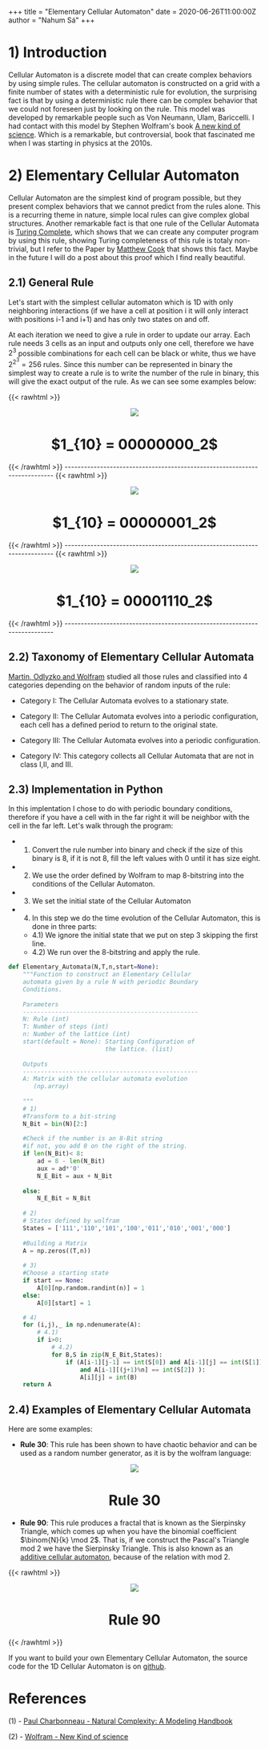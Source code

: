+++
title = "Elementary Cellular Automaton"
date = 2020-06-26T11:00:00Z
author = "Nahum Sá"
+++

# 1) Introduction

Cellular Automaton is a discrete model that can create complex behaviors by using simple rules. The cellular automaton is constructed on a grid with a finite number of states with a deterministic rule for evolution, the surprising fact is that by using a deterministic rule there can be complex behavior that we could not foreseen just by looking on the rule. This model was developed by remarkable people such as Von Neumann, Ulam, Bariccelli. I had contact with this model by Stephen Wolfram's book [A new kind of science](https://www.wolframscience.com/nks/). Which is a remarkable, but controversial, book that fascinated me when I was starting in physics at the 2010s. 

# 2) Elementary Cellular Automaton

Cellular Automaton are the simplest kind of program possible, but they present complex behaviors that we cannot predict from the rules alone. This is a recurring theme in nature, simple local rules can give complex global structures. Another remarkable fact is that one rule of the Cellular Automata is [Turing Complete](https://en.wikipedia.org/wiki/Turing_completeness), which shows that we can create any computer program by using this rule, showing Turing completeness of this rule is totaly non-trivial, but I refer to the Paper by [Matthew Cook](https://wpmedia.wolfram.com/uploads/sites/13/2018/02/15-1-1.pdf) that shows this fact. Maybe in the future I will do a post about this proof which I find really beautiful.

## 2.1) General Rule

Let's start with the simplest cellular automaton which is 1D with only neighboring interactions (if we have a cell at position i it will only interact with positions i-1 and i+1) and has only two states on and off. 

At each iteration we need to give a rule in order to update our array. Each rule needs 3 cells as an input and outputs only one cell, therefore we have $2^3$ possible combinations for each cell can be black or white, thus we have $2^{2^3} = 256$ rules. Since this number can be represented in binary the simplest way to create a rule is to write the number of the rule in binary, this will give the exact output of the rule. As we can see some examples below:

{{< rawhtml >}}
<p style="text-align:center;"><img src="/n-blog/figures/2020-06-26-Cellular-Automaton/Rule_0.jpg"></p>
<h1 style="text-align:center;">$1_{10} = 00000000_2$</h1>
{{< /rawhtml >}}
--------------------------------------------------------------------------
{{< rawhtml >}}
<p style="text-align:center;"><img src="/n-blog/figures/2020-06-26-Cellular-Automaton/Rule_1.jpg"></p>
<h1 style="text-align:center;">$1_{10} = 00000001_2$</h1>
{{< /rawhtml >}}
--------------------------------------------------------------------------
{{< rawhtml >}}
<p style="text-align:center;"><img src="/n-blog/figures/2020-06-26-Cellular-Automaton/Rule_30.jpg"></p>
<h1 style="text-align:center;">$1_{10} = 00001110_2$</h1>
{{< /rawhtml >}}
--------------------------------------------------------------------------

## 2.2) Taxonomy of Elementary Cellular Automata

[Martin, Odlyzko and Wolfram](https://www.stephenwolfram.com/publications/academic/algebraic-properties-cellular-automata.pdf) studied all those rules and classified into 4 categories depending on the behavior of random inputs of the rule:

- Category I: The Cellular Automata evolves to a stationary state.

- Category II: The Cellular Automata evolves into a periodic configuration, each cell has a defined period to return to the original state. 

- Category III: The Cellular Automata evolves into a periodic configuration.

- Category IV: This category collects all Cellular Automata that are not in class I,II, and III.

## 2.3) Implementation in Python

In this implentation I chose to do with periodic boundary conditions, therefore if you have a cell with in the far right it will be neighbor with the cell in the far left. Let's walk through the program:

- 1) Convert the rule number into binary and check if the size of this binary is 8, if it is not 8, fill the left values with 0 until it has size eight.

- 2) We use the order defined by Wolfram to map 8-bitstring into the conditions of the Cellular Automaton.

- 3) We set the initial state of the Cellular Automaton

- 4) In this step we do the time evolution of the Cellular Automaton, this is done in three parts:
    
    -  4.1) We ignore the initial state that we put on step 3 skipping the first line.
    -  4.2) We run over the 8-bitstring and apply the rule.

```python
def Elementary_Automata(N,T,n,start=None):
    """Function to construct an Elementary Cellular 
    automata given by a rule N with periodic Boundary 
    Conditions.
    
    Parameters
    -------------------------------------------------
    N: Rule (int)
    T: Number of steps (int)
    n: Number of the lattice (int)
    start(default = None): Starting Configuration of 
                           the lattice. (list)
                           
    Outputs
    -------------------------------------------------
    A: Matrix with the cellular automata evolution
       (np.array)
    
    """
    # 1)
    #Transform to a bit-string
    N_Bit = bin(N)[2:]
    
    #Check if the number is an 8-Bit string 
    #if not, you add 0 on the right of the string.
    if len(N_Bit)< 8:
        ad = 8 - len(N_Bit)
        aux = ad*'0'
        N_E_Bit = aux + N_Bit
    
    else:
        N_E_Bit = N_Bit
    
    # 2)
    # States defined by wolfram
    States = ['111','110','101','100','011','010','001','000']
    
    #Building a Matrix
    A = np.zeros((T,n))
    
    # 3)
    #Choose a starting state
    if start == None:
        A[0][np.random.randint(n)] = 1
    else:
        A[0][start] = 1

    # 4)
    for (i,j),_ in np.ndenumerate(A):
        # 4.1)
        if i>0:
            # 4.2)
            for B,S in zip(N_E_Bit,States):                
                if (A[i-1][j-1] == int(S[0]) and A[i-1][j] == int(S[1]) 
                    and A[i-1][(j+1)%n] == int(S[2]) ):
                    A[i][j] = int(B)
    return A
```


## 2.4) Examples of Elementary Cellular Automata

Here are some examples:
- **Rule 30**: This rule has been shown to have chaotic behavior and can be used as a random number generator, as it is by the wolfram language:

<p style="text-align:center;"><img src="{{site.baseurl}}/assets/2020-06-26-Cellular-Automaton/CA_30.png"></p>
<h1 style="text-align:center;">Rule 30</h1>

- **Rule 90**: This rule produces a fractal that is known as the Sierpinsky Triangle, which comes up when you have the binomial coefficient $\binom{N}{k} \mod 2$. That is, if we construct the Pascal's Triangle mod 2 we have the Sierpinsky Triangle. This is also known as an [additive cellular automaton](https://mathworld.wolfram.com/AdditiveCellularAutomaton.html), because of the relation with mod 2.

{{< rawhtml >}}
<p style="text-align:center;"><img src="/n-blog/figures/2020-06-26-Cellular-Automaton/CA_90.png"></p>
<h1 style="text-align:center;">Rule 90</h1>
{{< /rawhtml >}}

If you want to build your own Elementary Cellular Automaton, the source code for the 1D Cellular Automaton is on [github](https://github.com/nahumsa/Cellular-Automata/blob/master/Cellular_Automata.ipynb).

# References

(1) - [Paul Charbonneau - Natural Complexity: A Modeling Handbook](https://www.jstor.org/stable/j.ctt1vwmgzt)

(2) - [Wolfram - New Kind of science](https://www.wolframscience.com/nks/)
